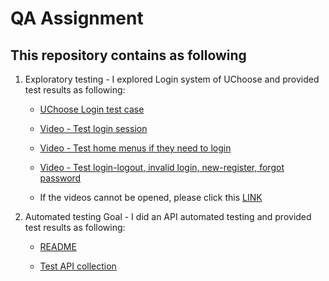 # QA Assignment

## This repository contains as following

1. Exploratory testing - I explored Login system of UChoose and provided test results as following:

    - [UChoose Login test case](1.%20Exploratory%20testing/UCHOOSE%20Log%20in%20-%20Test%20Case.xlsx "UChoose Login test case")

    - [Video - Test login session](1.%20Exploratory%20testing/test-login-session.mp4 "Video - Test login session")

    - [Video - Test home menus if they need to login](1.%20Exploratory%20testing/check-home-menus-if-they-need-login.mp4 "Video - Test home menus if they need to login")

    - [Video - Test login-logout, invalid login, new-register, forgot password](1.%20Exploratory%20testing/login-logout.invalid-login.new-register.forgot-password.MOV "Video - Test login-logout, invalid login, new-register, forgot password")

    - If the videos cannot be opened, please click this [LINK](https://drive.google.com/drive/folders/1DMJT-w4ngHcnKWAs0gKYMsCQqJLIJjeG?usp=sharing "Video - Google Drive")

2. Automated testing Goal - I did an API automated testing and provided test results as following:

    - [README](2.2%20Postman%20test%20script/Readme/README.md "README")

    - [Test API collection](2.2%20Postman%20test%20script/Test%20API.postman_collection.json "Test API collection")